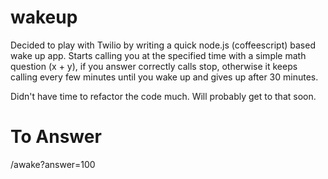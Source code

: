 wakeup
======

Decided to play with Twilio by writing a quick node.js (coffeescript) based wake up app. Starts calling you at the specified time with a simple math question (x + y), if you answer correctly calls stop, otherwise it keeps calling every few minutes until you wake up and gives up after 30 minutes.

Didn't have time to refactor the code much. Will probably get to that soon.

To Answer
========

/awake?answer=100
